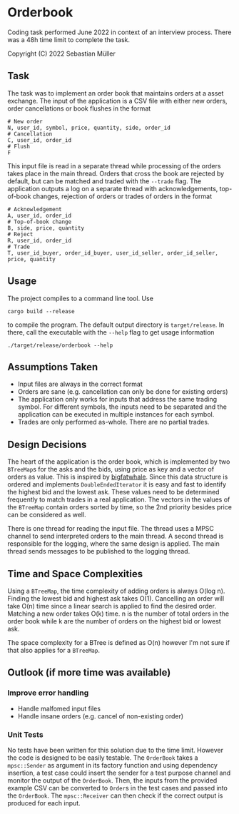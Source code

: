 # Orderbook

Coding task performed June 2022 in context of an interview process. There was a
48h time limit to complete the task.

Copyright (C) 2022 Sebastian Müller

## Task

The task was to implement an order book that maintains orders at a asset
exchange. The input of the application is a CSV file with either new orders,
order cancellations or book flushes in the format

```
# New order
N, user_id, symbol, price, quantity, side, order_id
# Cancellation
C, user_id, order_id
# Flush
F
```

This input file is read in a separate thread while processing of the orders
takes place in the main thread. Orders that cross the book are rejected by
default, but can be matched and traded with the `--trade` flag. The application
outputs a log on a separate thread with acknowledgements, top-of-book changes,
rejection of orders or trades of orders in the format

```
# Acknowledgement
A, user_id, order_id
# Top-of-book change
B, side, price, quantity
# Reject
R, user_id, order_id
# Trade
T, user_id_buyer, order_id_buyer, user_id_seller, order_id_seller, price, quantity
```

## Usage

The project compiles to a command line tool. Use
```
cargo build --release
```
to compile the program. The default output directory is `target/release`. In
there, call the executable with the `--help` flag to get usage information
```
./target/release/orderbook --help
```

## Assumptions Taken

- Input files are always in the correct format
- Orders are sane (e.g. cancellation can only be done for existing orders)
- The application only works for inputs that address the same trading symbol.
  For different symbols, the inputs need to be separated and the application
  can be executed in multiple instances for each symbol.
- Trades are only performed as-whole. There are no partial trades.

## Design Decisions

The heart of the application is the order book, which is implemented by two
`BTreeMap`s for the asks and the bids, using price as key and a vector of
orders as value. This is inspired by [bigfatwhale](https://github.com/bigfatwhale/orderbook/tree/master/rust).
Since this data structure is ordered and implements `DoubleEndedIterator` it is
easy and fast to identify the highest bid and the lowest ask. These values need
to be determined frequently to match trades in a real application. The vectors
in the values of the `BTreeMap` contain orders sorted by time, so the 2nd
priority besides price can be considered as well.

There is one thread for reading the input file. The thread uses a MPSC channel
to send interpreted orders to the main thread. A second thread is responsible
for the logging, where the same design is applied. The main thread sends
messages to be published to the logging thread.

## Time and Space Complexities

Using a `BTreeMap`, the time complexity of adding orders is always O(log n).
Finding the lowest bid and highest ask takes O(1). Cancelling an order will
take O(n) time since a linear search is applied to find the desired order.
Matching a new order takes O(k) time. n is the number of total orders in the
order book while k are the number of orders on the highest bid or lowest ask.

The space complexity for a BTree is defined as O(n) however I'm not sure if
that also applies for a `BTreeMap`.

## Outlook (if more time was available)

### Improve error handling
- Handle malfomed input files
- Handle insane orders (e.g. cancel of non-existing order)

### Unit Tests

No tests have been written for this solution due to the time limit. However the
code is designed to be easily testable. The `OrderBook` takes a `mpsc::Sender`
as argument in its factory function and using dependency insertion, a test case
could insert the sender for a test purpose channel and monitor the output of
the `OrderBook`. Then, the inputs from the provided example CSV can be
converted to `Order`s in the test cases and passed into the `OrderBook`. The
`mpsc::Receiver` can then check if the correct output is produced for each
input.
